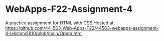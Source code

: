 # WebApps-F22-Assignment-4
A practice assignment for HTML with CSS
Hosted at: https://github.com/44-563-Web-Apps-F22/44563-webapps-assignment-4-lakshmi2810/blob/main/Opera.html
